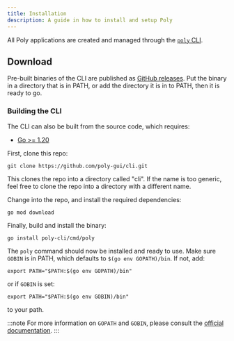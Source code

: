```yaml
---
title: Installation
description: A guide in how to install and setup Poly
---
```


All Poly applications are created and managed through the [`poly` CLI](https://www.github.com/poly-gui/cli).

## Download

Pre-built binaries of the CLI are published as [GitHub releases](https://github.com/poly-gui/cli/releases).
Put the binary in a directory that is in PATH, or add the directory it is in to PATH, then it is ready to go.

### Building the CLI

The CLI can also be built from the source code, which requires:

- [Go >= 1.20](https://go.dev/dl/)

First, clone this repo:

```
git clone https://github.com/poly-gui/cli.git
```

This clones the repo into a directory called "cli". If the name is too generic, feel free to clone the repo into a
directory with a different name.

Change into the repo, and install the required dependencies:

```
go mod download
```

Finally, build and install the binary:

```
go install poly-cli/cmd/poly
```

The `poly` command should now be installed and ready to use. Make sure `GOBIN`
is in PATH, which defaults to `$(go env GOPATH)/bin`. If not, add:

```
export PATH="$PATH:$(go env GOPATH)/bin"
```

or if `GOBIN` is set:

```
export PATH="$PATH:$(go env GOBIN)/bin"
```

to your path.

:::note
For more information on `GOPATH` and `GOBIN`, please consult
the [official documentation](https://go.dev/doc/install/source#gopath).
:::

